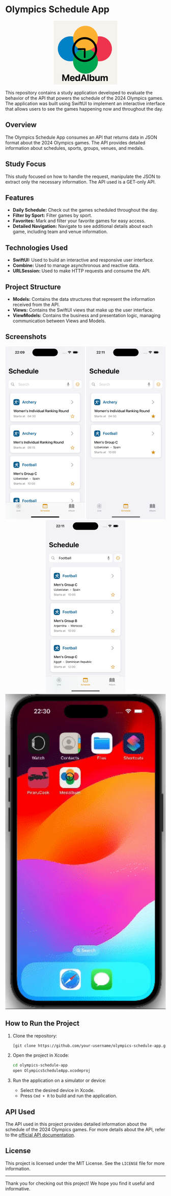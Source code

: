 # Olympics Schedule App

<div align="center">
  <img src="iconLogo.png" alt="MedAlbum Logo" width="200"/>
</div>

This repository contains a study application developed to evaluate the behavior of the API that powers the schedule of the 2024 Olympics games. The application was built using SwiftUI to implement an interactive interface that allows users to see the games happening now and throughout the day.

## Overview

The Olympics Schedule App consumes an API that returns data in JSON format about the 2024 Olympics games. The API provides detailed information about schedules, sports, groups, venues, and medals.

## Study Focus

This study focused on how to handle the request, manipulate the JSON to extract only the necessary information. The API used is a GET-only API.

## Features

- **Daily Schedule:** Check out the games scheduled throughout the day.
- **Filter by Sport:** Filter games by sport.
- **Favorites:** Mark and filter your favorite games for easy access.
- **Detailed Navigation:** Navigate to see additional details about each game, including team and venue information.

## Technologies Used

- **SwiftUI:** Used to build an interactive and responsive user interface.
- **Combine:** Used to manage asynchronous and reactive data.
- **URLSession:** Used to make HTTP requests and consume the API.

## Project Structure

- **Models:** Contains the data structures that represent the information received from the API.
- **Views:** Contains the SwiftUI views that make up the user interface.
- **ViewModels:** Contains the business and presentation logic, managing communication between Views and Models.

## Screenshots

<div align="center">
  <img src="1.png" alt="Home Screen" width="250"/>
  <img src="2.png" alt="Schedule Screen" width="250"/>
  <img src="3.png" alt="Filtered Schedule Screen" width="250"/>
  <img src="schedule.gif" alt="Schedule GIF" width="750"/>
</div>

## How to Run the Project

1. Clone the repository:
    ```sh
    [git clone https://github.com/your-username/olympics-schedule-app.git](https://github.com/brunooohd/Medalbum.git)
    ```

2. Open the project in Xcode:
    ```sh
    cd olympics-schedule-app
    open OlympicsScheduleApp.xcodeproj
    ```

3. Run the application on a simulator or device:
    - Select the desired device in Xcode.
    - Press `Cmd + R` to build and run the application.

## API Used

The API used in this project provides detailed information about the schedule of the 2024 Olympics games. For more details about the API, refer to the [official API documentation](https://olympics.com).

## License

This project is licensed under the MIT License. See the `LICENSE` file for more information.


---

Thank you for checking out this project! We hope you find it useful and informative.

